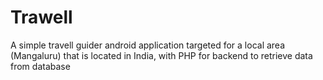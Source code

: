 # Trawell
A simple travell guider android application targeted for a local area (Mangaluru) that is located in India, with PHP for backend to retrieve data from database
